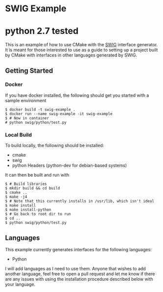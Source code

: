 # SWIG Example

# python 2.7 tested

This is an example of how to use CMake with the [SWIG](http://www.swig.org) interface generator. It is meant for those
interested to use as a guide to setting up a project built by CMake with interfaces in other languages generated by
SWIG.

## Getting Started

### Docker

If you have docker installed, the following should get you started with a sample environment

```shell
$ docker build -t swig-example .
$ docker run --name swig-example -it swig-example
$ # Now in container
# python swig/python/test.py
```

### Local Build
To build locally, the following should be installed:
- cmake
- swig
- python Headers (python-dev for debian-based systems)

It can then be built and run with

```shell
$ # Build libraries
$ mkdir build && cd build
$ cmake ..
$ make -j4
$ # Note that this currently installs in /usr/lib, which isn't ideal
$ make install
$ make install-python
$ # Go back to root dir to run
$ cd ..
$ python swig/python/test.py
```

## Languages
This example currently generates interfaces for the following languages:

* Python

I will add languages as I need to use them. Anyone that wishes to add another language, feel free to open a pull request
and let me know if there are any issues with using the installation procedure described below with your language.
